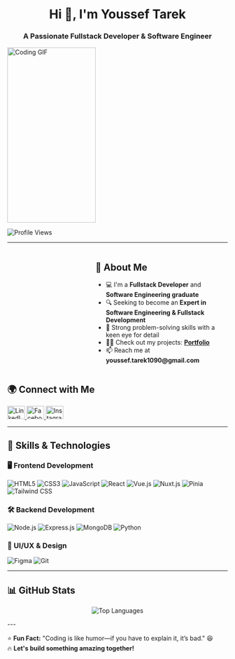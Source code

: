 <h1 align="center">Hi 👋, I'm Youssef Tarek</h1>
<h3 align="center">A Passionate Fullstack Developer & Software Engineer</h3>
  <div style="max-width: 40%;">
    <img src="https://camo.githubusercontent.com/4c3fd71b359cd5dfadc21247cde8f16ecbe5d41db8ac79ef28e3091ab02a8bef/68747470733a2f2f6d69722d73332d63646e2d63662e626568616e63652e6e65742f70726f6a6563745f6d6f64756c65732f6d61785f313230302f3831626234623136353638343031392e363430623630333864313333652e676966"
      style="width: 100%; height: 400px; object-fit: cover;" 
      alt="Coding GIF">
  </div>
<p align="left">
  <img src="https://komarev.com/ghpvc/?username=yousseftarek80&label=Profile%20Views&color=0e75b6&style=flat" alt="Profile Views" />
</p>

---
<div style="display: flex; justify-content: flex-end; align-items: flex-start; gap: 20px;">
  <div style="max-width: 60%;">
    <h2>🚀 About Me</h2>
    <ul>
      <li>💻 I'm a <strong>Fullstack Developer</strong> and <strong>Software Engineering graduate</strong></li>
      <li>🔍 Seeking to become an <strong>Expert in Software Engineering & Fullstack Development</strong></li>
      <li>🎯 Strong problem-solving skills with a keen eye for detail</li>
      <li>👨‍💻 Check out my projects: <a href="https://resume-sand-mu.vercel.app/" target="_blank"><strong>Portfolio</strong></a></li>
      <li>📫 Reach me at <strong>youssef.tarek1090@gmail.com</strong></li>
    </ul>
  </div>
</div>


<h2>🌍 Connect with Me</h2>
<p align="left">
  <a href="https://www.linkedin.com/in/youssef-tarek-2a4567232/" target="_blank">
    <img src="https://raw.githubusercontent.com/rahuldkjain/github-profile-readme-generator/master/src/images/icons/Social/linked-in-alt.svg" alt="LinkedIn" height="30" width="40"/>
  </a>
  <a href="https://fb.com/youssef tarek" target="_blank">
    <img src="https://raw.githubusercontent.com/rahuldkjain/github-profile-readme-generator/master/src/images/icons/Social/facebook.svg" alt="Facebook" height="30" width="40"/>
  </a>
  <a href="https://instagram.com/youssef_tarek_______" target="_blank">
    <img src="https://raw.githubusercontent.com/rahuldkjain/github-profile-readme-generator/master/src/images/icons/Social/instagram.svg" alt="Instagram" height="30" width="40"/>
  </a>
</p>

---
<h2>🚀 Skills & Technologies</h2>

### 🖥️ Frontend Development
<p>
  <img src="https://img.shields.io/badge/HTML5-E34F26?style=for-the-badge&logo=html5&logoColor=white" alt="HTML5"/>
  <img src="https://img.shields.io/badge/CSS3-1572B6?style=for-the-badge&logo=css3&logoColor=white" alt="CSS3"/>
  <img src="https://img.shields.io/badge/JavaScript-F7DF1E?style=for-the-badge&logo=javascript&logoColor=black" alt="JavaScript"/>
  <img src="https://img.shields.io/badge/React-61DAFB?style=for-the-badge&logo=react&logoColor=black" alt="React"/>
  <img src="https://img.shields.io/badge/Vue.js-4FC08D?style=for-the-badge&logo=vue.js&logoColor=white" alt="Vue.js"/>
  <img src="https://img.shields.io/badge/Nuxt.js-00C58E?style=for-the-badge&logo=nuxt.js&logoColor=white" alt="Nuxt.js"/>
  <img src="https://img.shields.io/badge/Pinia-FFC107?style=for-the-badge&logo=vue.js&logoColor=black" alt="Pinia"/>
  <img src="https://img.shields.io/badge/Tailwind_CSS-38B2AC?style=for-the-badge&logo=tailwind-css&logoColor=white" alt="Tailwind CSS"/>
</p>

### 🛠️ Backend Development
<p>
  <img src="https://img.shields.io/badge/Node.js-339933?style=for-the-badge&logo=node.js&logoColor=white" alt="Node.js"/>
  <img src="https://img.shields.io/badge/Express.js-000000?style=for-the-badge&logo=express&logoColor=white" alt="Express.js"/>
  <img src="https://img.shields.io/badge/MongoDB-47A248?style=for-the-badge&logo=mongodb&logoColor=white" alt="MongoDB"/>
  <img src="https://img.shields.io/badge/Python-3776AB?style=for-the-badge&logo=python&logoColor=white" alt="Python"/>
</p>

### 🎨 UI/UX & Design
<p>
  <img src="https://img.shields.io/badge/Figma-F24E1E?style=for-the-badge&logo=figma&logoColor=white" alt="Figma"/>
  <img src="https://img.shields.io/badge/Git-F05032?style=for-the-badge&logo=git&logoColor=white" alt="Git"/>
</p>


---
<h2>📊 GitHub Stats</h2>
<p align="center">
  <img src="https://github-readme-stats.vercel.app/api/top-langs?username=yousseftarek80&show_icons=true&locale=en&layout=compact" alt="Top Languages" />
</p>
---

⭐ **Fun Fact:** "Coding is like humor—if you have to explain it, it’s bad." 😆  
🔥 **Let's build something amazing together!**
